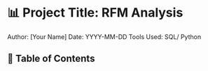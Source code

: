 # 📊 Project Title: RFM Analysis
Author: [Your Name]
Date: YYYY-MM-DD
Tools Used: SQL/ Python
## 📑 Table of Contents
